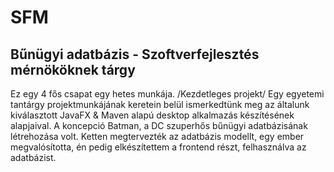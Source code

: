 # SFM
Bűnügyi adatbázis - Szoftverfejlesztés mérnököknek tárgy
--------------------------------------------------------
Ez egy 4 fős csapat egy hetes munkája. /Kezdetleges projekt/
Egy egyetemi tantárgy projektmunkájának keretein belül ismerkedtünk meg az általunk kiválasztott JavaFX & Maven alapú desktop alkalmazás készítésének alapjaival.
A koncepció Batman, a DC szuperhős bűnügyi adatbázisának létrehozása volt.
Ketten megtervezték az adatbázis modellt, egy ember megvalósította, én pedig elkészítettem a frontend részt, felhasználva az adatbázist.
